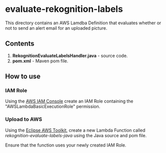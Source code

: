# evaluate-rekognition-labels

This directory contains an AWS Lamdba Definition that evaluates whether or not to send an alert email for an uploaded picture.

## Contents

1. **RekognitionEvaluateLabelsHandler.java** - source code.
2. **pom.xml** - Maven pom file.

## How to use

### IAM Role

Using the [AWS IAM Console](https://aws.amazon.com/console/) create an IAM Role containing the "AWSLambdaBasicExecutionRole" permission.

### Upload to AWS

Using the [Eclipse AWS Toolkit](http://docs.aws.amazon.com/toolkit-for-eclipse/v1/user-guide/welcome.html), create a new Lambda Function called *rekognition-evaluate-labels-java* using the Java source and pom file.

Ensure that the function uses your newly created IAM Role.
